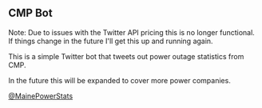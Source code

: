CMP Bot
---

Note: Due to issues with the Twitter API pricing this is no longer functional. If things change in the future I'll get this up and running again.

This is a simple Twitter bot that tweets out power outage statistics from CMP.

In the future this will be expanded to cover more power companies.

[@MainePowerStats](https://twitter.com/MainePowerStats)